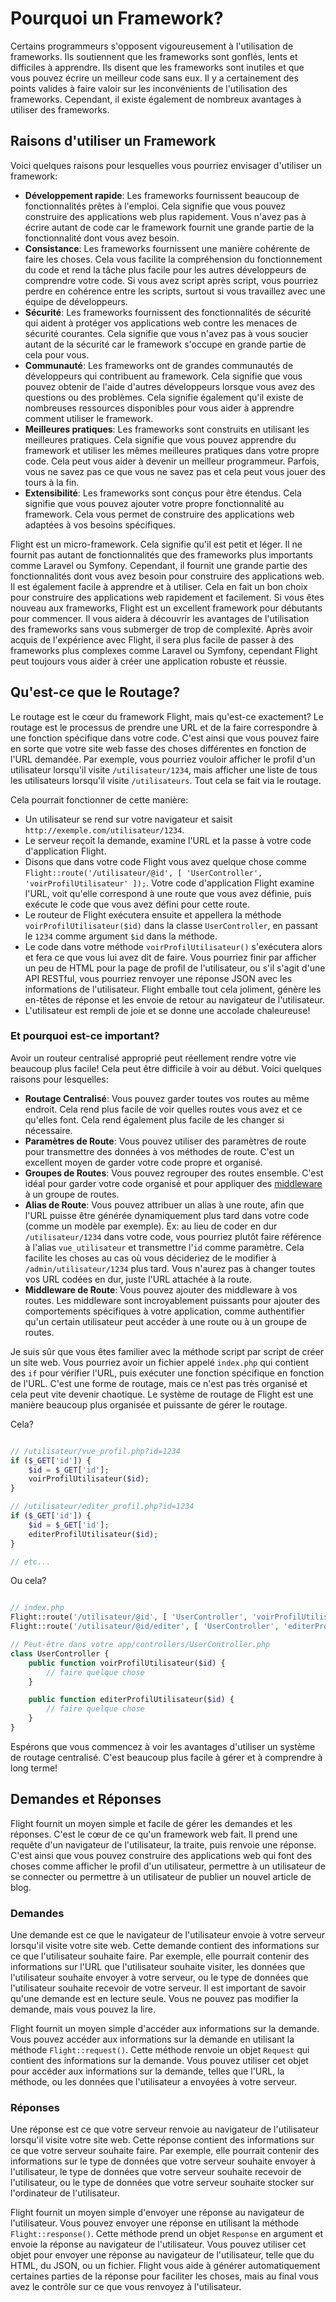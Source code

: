 # Pourquoi un Framework?

Certains programmeurs s'opposent vigoureusement à l'utilisation de frameworks. Ils soutiennent que les frameworks sont gonflés, lents et difficiles à apprendre. Ils disent que les frameworks sont inutiles et que vous pouvez écrire un meilleur code sans eux. Il y a certainement des points valides à faire valoir sur les inconvénients de l'utilisation des frameworks. Cependant, il existe également de nombreux avantages à utiliser des frameworks.

## Raisons d'utiliser un Framework

Voici quelques raisons pour lesquelles vous pourriez envisager d'utiliser un framework:

- **Développement rapide**: Les frameworks fournissent beaucoup de fonctionnalités prêtes à l'emploi. Cela signifie que vous pouvez construire des applications web plus rapidement. Vous n'avez pas à écrire autant de code car le framework fournit une grande partie de la fonctionnalité dont vous avez besoin.
- **Consistance**: Les frameworks fournissent une manière cohérente de faire les choses. Cela vous facilite la compréhension du fonctionnement du code et rend la tâche plus facile pour les autres développeurs de comprendre votre code. Si vous avez script après script, vous pourriez perdre en cohérence entre les scripts, surtout si vous travaillez avec une équipe de développeurs.
- **Sécurité**: Les frameworks fournissent des fonctionnalités de sécurité qui aident à protéger vos applications web contre les menaces de sécurité courantes. Cela signifie que vous n'avez pas à vous soucier autant de la sécurité car le framework s'occupe en grande partie de cela pour vous.
- **Communauté**: Les frameworks ont de grandes communautés de développeurs qui contribuent au framework. Cela signifie que vous pouvez obtenir de l'aide d'autres développeurs lorsque vous avez des questions ou des problèmes. Cela signifie également qu'il existe de nombreuses ressources disponibles pour vous aider à apprendre comment utiliser le framework.
- **Meilleures pratiques**: Les frameworks sont construits en utilisant les meilleures pratiques. Cela signifie que vous pouvez apprendre du framework et utiliser les mêmes meilleures pratiques dans votre propre code. Cela peut vous aider à devenir un meilleur programmeur. Parfois, vous ne savez pas ce que vous ne savez pas et cela peut vous jouer des tours à la fin.
- **Extensibilité**: Les frameworks sont conçus pour être étendus. Cela signifie que vous pouvez ajouter votre propre fonctionnalité au framework. Cela vous permet de construire des applications web adaptées à vos besoins spécifiques.

Flight est un micro-framework. Cela signifie qu'il est petit et léger. Il ne fournit pas autant de fonctionnalités que des frameworks plus importants comme Laravel ou Symfony. Cependant, il fournit une grande partie des fonctionnalités dont vous avez besoin pour construire des applications web. Il est également facile à apprendre et à utiliser. Cela en fait un bon choix pour construire des applications web rapidement et facilement. Si vous êtes nouveau aux frameworks, Flight est un excellent framework pour débutants pour commencer. Il vous aidera à découvrir les avantages de l'utilisation des frameworks sans vous submerger de trop de complexité. Après avoir acquis de l'expérience avec Flight, il sera plus facile de passer à des frameworks plus complexes comme Laravel ou Symfony, cependant Flight peut toujours vous aider à créer une application robuste et réussie.

## Qu'est-ce que le Routage?

Le routage est le cœur du framework Flight, mais qu'est-ce exactement? Le routage est le processus de prendre une URL et de la faire correspondre à une fonction spécifique dans votre code. C'est ainsi que vous pouvez faire en sorte que votre site web fasse des choses différentes en fonction de l'URL demandée. Par exemple, vous pourriez vouloir afficher le profil d'un utilisateur lorsqu'il visite `/utilisateur/1234`, mais afficher une liste de tous les utilisateurs lorsqu'il visite `/utilisateurs`. Tout cela se fait via le routage.

Cela pourrait fonctionner de cette manière:

- Un utilisateur se rend sur votre navigateur et saisit `http://exemple.com/utilisateur/1234`.
- Le serveur reçoit la demande, examine l'URL et la passe à votre code d'application Flight.
- Disons que dans votre code Flight vous avez quelque chose comme `Flight::route('/utilisateur/@id', [ 'UserController', 'voirProfilUtilisateur' ]);`. Votre code d'application Flight examine l'URL, voit qu'elle correspond à une route que vous avez définie, puis exécute le code que vous avez défini pour cette route.
- Le routeur de Flight exécutera ensuite et appellera la méthode `voirProfilUtilisateur($id)` dans la classe `UserController`, en passant le `1234` comme argument `$id` dans la méthode.
- Le code dans votre méthode `voirProfilUtilisateur()` s'exécutera alors et fera ce que vous lui avez dit de faire. Vous pourriez finir par afficher un peu de HTML pour la page de profil de l'utilisateur, ou s'il s'agit d'une API RESTful, vous pourriez renvoyer une réponse JSON avec les informations de l'utilisateur. Flight emballe tout cela joliment, génère les en-têtes de réponse et les envoie de retour au navigateur de l'utilisateur.
- L'utilisateur est rempli de joie et se donne une accolade chaleureuse!

### Et pourquoi est-ce important?

Avoir un routeur centralisé approprié peut réellement rendre votre vie beaucoup plus facile! Cela peut être difficile à voir au début. Voici quelques raisons pour lesquelles:

- **Routage Centralisé**: Vous pouvez garder toutes vos routes au même endroit. Cela rend plus facile de voir quelles routes vous avez et ce qu'elles font. Cela rend également plus facile de les changer si nécessaire.
- **Paramètres de Route**: Vous pouvez utiliser des paramètres de route pour transmettre des données à vos méthodes de route. C'est un excellent moyen de garder votre code propre et organisé.
- **Groupes de Routes**: Vous pouvez regrouper des routes ensemble. C'est idéal pour garder votre code organisé et pour appliquer des [middleware](middleware) à un groupe de routes.
- **Alias de Route**: Vous pouvez attribuer un alias à une route, afin que l'URL puisse être générée dynamiquement plus tard dans votre code (comme un modèle par exemple). Ex: au lieu de coder en dur `/utilisateur/1234` dans votre code, vous pourriez plutôt faire référence à l'alias `vue_utilisateur` et transmettre l'`id` comme paramètre. Cela facilite les choses au cas où vous décideriez de le modifier à `/admin/utilisateur/1234` plus tard. Vous n'aurez pas à changer toutes vos URL codées en dur, juste l'URL attachée à la route.
- **Middleware de Route**: Vous pouvez ajouter des middleware à vos routes. Les middleware sont incroyablement puissants pour ajouter des comportements spécifiques à votre application, comme authentifier qu'un certain utilisateur peut accéder à une route ou à un groupe de routes.

Je suis sûr que vous êtes familier avec la méthode script par script de créer un site web. Vous pourriez avoir un fichier appelé `index.php` qui contient des `if` pour vérifier l'URL, puis exécuter une fonction spécifique en fonction de l'URL. C'est une forme de routage, mais ce n'est pas très organisé et cela peut vite devenir chaotique. Le système de routage de Flight est une manière beaucoup plus organisée et puissante de gérer le routage.

Cela?

```php

// /utilisateur/vue_profil.php?id=1234
if ($_GET['id']) {
	$id = $_GET['id'];
	voirProfilUtilisateur($id);
}

// /utilisateur/editer_profil.php?id=1234
if ($_GET['id']) {
	$id = $_GET['id'];
	editerProfilUtilisateur($id);
}

// etc...
```

Ou cela?

```php

// index.php
Flight::route('/utilisateur/@id', [ 'UserController', 'voirProfilUtilisateur' ]);
Flight::route('/utilisateur/@id/editer', [ 'UserController', 'editerProfilUtilisateur' ]);

// Peut-être dans votre app/controllers/UserController.php
class UserController {
	public function voirProfilUtilisateur($id) {
		// faire quelque chose
	}

	public function editerProfilUtilisateur($id) {
		// faire quelque chose
	}
}
```

Espérons que vous commencez à voir les avantages d'utiliser un système de routage centralisé. C'est beaucoup plus facile à gérer et à comprendre à long terme!

## Demandes et Réponses

Flight fournit un moyen simple et facile de gérer les demandes et les réponses. C'est le cœur de ce qu'un framework web fait. Il prend une requête d'un navigateur de l'utilisateur, la traite, puis renvoie une réponse. C'est ainsi que vous pouvez construire des applications web qui font des choses comme afficher le profil d'un utilisateur, permettre à un utilisateur de se connecter ou permettre à un utilisateur de publier un nouvel article de blog.

### Demandes

Une demande est ce que le navigateur de l'utilisateur envoie à votre serveur lorsqu'il visite votre site web. Cette demande contient des informations sur ce que l'utilisateur souhaite faire. Par exemple, elle pourrait contenir des informations sur l'URL que l'utilisateur souhaite visiter, les données que l'utilisateur souhaite envoyer à votre serveur, ou le type de données que l'utilisateur souhaite recevoir de votre serveur. Il est important de savoir qu'une demande est en lecture seule. Vous ne pouvez pas modifier la demande, mais vous pouvez la lire.

Flight fournit un moyen simple d'accéder aux informations sur la demande. Vous pouvez accéder aux informations sur la demande en utilisant la méthode `Flight::request()`. Cette méthode renvoie un objet `Request` qui contient des informations sur la demande. Vous pouvez utiliser cet objet pour accéder aux informations sur la demande, telles que l'URL, la méthode, ou les données que l'utilisateur a envoyées à votre serveur.

### Réponses

Une réponse est ce que votre serveur renvoie au navigateur de l'utilisateur lorsqu'il visite votre site web. Cette réponse contient des informations sur ce que votre serveur souhaite faire. Par exemple, elle pourrait contenir des informations sur le type de données que votre serveur souhaite envoyer à l'utilisateur, le type de données que votre serveur souhaite recevoir de l'utilisateur, ou le type de données que votre serveur souhaite stocker sur l'ordinateur de l'utilisateur.

Flight fournit un moyen simple d'envoyer une réponse au navigateur de l'utilisateur. Vous pouvez envoyer une réponse en utilisant la méthode `Flight::response()`. Cette méthode prend un objet `Response` en argument et envoie la réponse au navigateur de l'utilisateur. Vous pouvez utiliser cet objet pour envoyer une réponse au navigateur de l'utilisateur, telle que du HTML, du JSON, ou un fichier. Flight vous aide à générer automatiquement certaines parties de la réponse pour faciliter les choses, mais au final vous avez le contrôle sur ce que vous renvoyez à l'utilisateur.